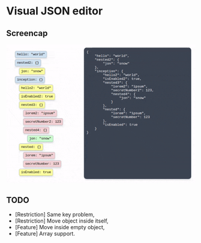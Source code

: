 # Visual JSON editor

## Screencap

![](https://raw.githubusercontent.com/Vitaly-Rudenko/json-editor/master/screencap.gif)

## TODO

 - [Restriction] Same key problem,
 - [Restriction] Move object inside itself,
 - [Feature] Move inside empty object,
 - [Feature] Array support.